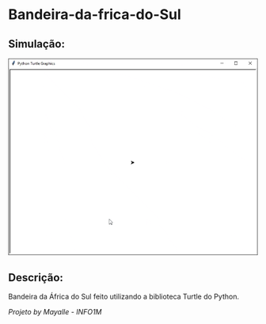 # Bandeira-da-frica-do-Sul


## Simulação:
![Bandeira da África do Sul](africa-do-sul.gif)

## Descrição:
  Bandeira da África do Sul feito utilizando a biblioteca Turtle do Python.

*Projeto by Mayalle - INFO1M*

